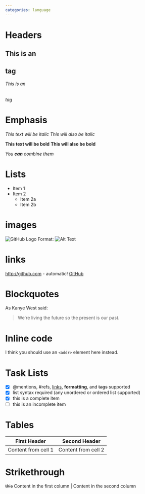 ```yaml
---
categories: language 
---
```

# Headers
## This is an <h2> tag
###### This is an <h6> tag

# Emphasis
*This text will be italic*
_This will also be italic_

**This text will be bold**
__This will also be bold__

_You **can** combine them_

# Lists
* Item 1
* Item 2
  * Item 2a
  * Item 2b
  
# images
![GitHub Logo](/images/logo.png)
Format: ![Alt Text](url)
# links
http://github.com - automatic!
[GitHub](http://github.com)

# Blockquotes
As Kanye West said:

> We're living the future so
> the present is our past.

# Inline code
I think you should use an
`<addr>` element here instead.
# Task Lists
- [x] @mentions, #refs, [links](), **formatting**, and <del>tags</del> supported
- [x] list syntax required (any unordered or ordered list supported)
- [x] this is a complete item
- [ ] this is an incomplete item

# Tables
First Header | Second Header
------------ | -------------
Content from cell 1 | Content from cell 2

# Strikethrough
~~this~~
Content in the first column | Content in the second column